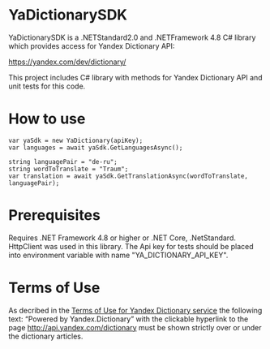 # YaDictionarySDK

YaDictionarySDK is a .NETStandard2.0 and .NETFramework 4.8 C# library which provides access for Yandex Dictionary API:

https://yandex.com/dev/dictionary/

This project includes C# library with methods for Yandex Dictionary API and unit tests for this code.

# How to use

```CSharp
var yaSdk = new YaDictionary(apiKey);
var languages = await yaSdk.GetLanguagesAsync();
    
string languagePair = "de-ru";
string wordToTranslate = "Traum";
var translation = await yaSdk.GetTranslationAsync(wordToTranslate, languagePair);
```

# Prerequisites

Requires .NET Framework 4.8 or higher or .NET Core, .NetStandard. HttpClient was used in this library.
The Api key for tests should be placed into environment variable with name "YA_DICTIONARY_API_KEY".

# Terms of Use

As decribed in the <a href="https://yandex.com/legal/dictionary_api/">Terms of Use for Yandex Dictionary service</a> the following text: “Powered by Yandex.Dictionary” with the clickable hyperlink to the page http://api.yandex.com/dictionary must be shown strictly over or under the dictionary articles.
